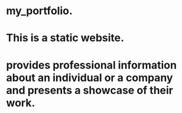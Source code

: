 # my_portfolio.
# This is a static website. 
# provides professional information about an individual or a company and presents a showcase of their work. 
